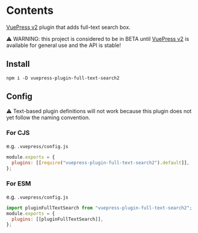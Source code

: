 # Contents

[VuePress v2] plugin that adds full-text search box.

[vuepress v2]: https://v2.vuepress.vuejs.org/

:warning: WARNING: this project is considered to be in BETA until [VuePress v2] is available for general use and the API is stable!

## Install

```shell
npm i -D vuepress-plugin-full-text-search2
```

## Config

:warning: Text-based plugin definitions will not work because this plugin does not yet follow the naming convention.

### For CJS

e.g. `.vuepress/config.js`

```js
module.exports = {
  plugins: [[require("vuepress-plugin-full-text-search2").default]],
};
```

### For ESM

e.g. `.vuepress/config.js`

```js
import pluginFullTextSearch from "vuepress-plugin-full-text-search2";
module.exports = {
  plugins: [[pluginFullTextSearch]],
};
```
